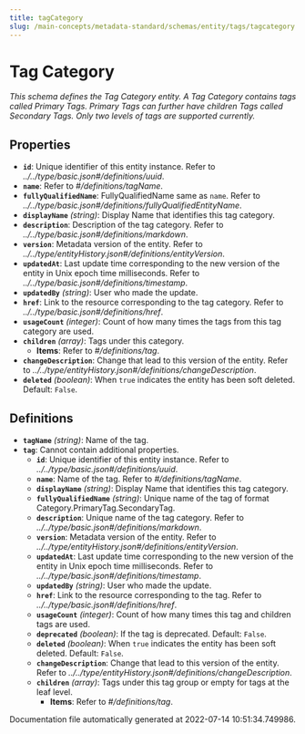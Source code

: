 ```yaml
---
title: tagCategory
slug: /main-concepts/metadata-standard/schemas/entity/tags/tagcategory
---
```


# Tag Category

*This schema defines the Tag Category entity. A Tag Category contains tags called Primary Tags. Primary Tags can further have children Tags called Secondary Tags. Only two levels of tags are supported currently.*

## Properties

- **`id`**: Unique identifier of this entity instance. Refer to *../../type/basic.json#/definitions/uuid*.
- **`name`**: Refer to *#/definitions/tagName*.
- **`fullyQualifiedName`**: FullyQualifiedName same as `name`. Refer to *../../type/basic.json#/definitions/fullyQualifiedEntityName*.
- **`displayName`** *(string)*: Display Name that identifies this tag category.
- **`description`**: Description of the tag category. Refer to *../../type/basic.json#/definitions/markdown*.
- **`version`**: Metadata version of the entity. Refer to *../../type/entityHistory.json#/definitions/entityVersion*.
- **`updatedAt`**: Last update time corresponding to the new version of the entity in Unix epoch time milliseconds. Refer to *../../type/basic.json#/definitions/timestamp*.
- **`updatedBy`** *(string)*: User who made the update.
- **`href`**: Link to the resource corresponding to the tag category. Refer to *../../type/basic.json#/definitions/href*.
- **`usageCount`** *(integer)*: Count of how many times the tags from this tag category are used.
- **`children`** *(array)*: Tags under this category.
  - **Items**: Refer to *#/definitions/tag*.
- **`changeDescription`**: Change that lead to this version of the entity. Refer to *../../type/entityHistory.json#/definitions/changeDescription*.
- **`deleted`** *(boolean)*: When `true` indicates the entity has been soft deleted. Default: `False`.
## Definitions

- **`tagName`** *(string)*: Name of the tag.
- **`tag`**: Cannot contain additional properties.
  - **`id`**: Unique identifier of this entity instance. Refer to *../../type/basic.json#/definitions/uuid*.
  - **`name`**: Name of the tag. Refer to *#/definitions/tagName*.
  - **`displayName`** *(string)*: Display Name that identifies this tag category.
  - **`fullyQualifiedName`** *(string)*: Unique name of the tag of format Category.PrimaryTag.SecondaryTag.
  - **`description`**: Unique name of the tag category. Refer to *../../type/basic.json#/definitions/markdown*.
  - **`version`**: Metadata version of the entity. Refer to *../../type/entityHistory.json#/definitions/entityVersion*.
  - **`updatedAt`**: Last update time corresponding to the new version of the entity in Unix epoch time milliseconds. Refer to *../../type/basic.json#/definitions/timestamp*.
  - **`updatedBy`** *(string)*: User who made the update.
  - **`href`**: Link to the resource corresponding to the tag. Refer to *../../type/basic.json#/definitions/href*.
  - **`usageCount`** *(integer)*: Count of how many times this tag and children tags are used.
  - **`deprecated`** *(boolean)*: If the tag is deprecated. Default: `False`.
  - **`deleted`** *(boolean)*: When `true` indicates the entity has been soft deleted. Default: `False`.
  - **`changeDescription`**: Change that lead to this version of the entity. Refer to *../../type/entityHistory.json#/definitions/changeDescription*.
  - **`children`** *(array)*: Tags under this tag group or empty for tags at the leaf level.
    - **Items**: Refer to *#/definitions/tag*.


Documentation file automatically generated at 2022-07-14 10:51:34.749986.
